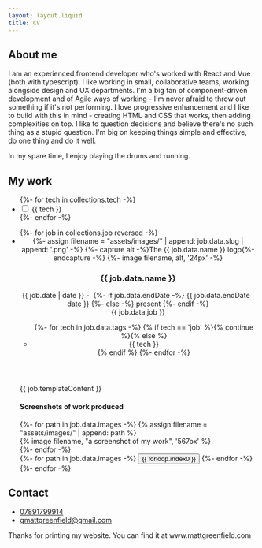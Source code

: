 ```yaml
---
layout: layout.liquid
title: CV
---
```


<section class="mb-10">
    <h2>About me</h2>
    <p>I am an experienced frontend developer who's worked with React and Vue (both with typescript).
    I like working in small, collaborative teams, working alongside design and UX departments.
    I'm a big fan of component-driven development and of Agile ways of working - I'm never afraid to throw out something if it's not performing.
    I love progressive enhancement and I like to build with this in mind - creating HTML and CSS that works, then adding complexities on top.
    I like to question decisions and believe there's no such thing as a stupid question. I'm big on keeping things simple and effective, do one thing and do it well.</p>
    <p>In my spare time, I enjoy playing the drums and running.</p>
</section/>

<!-- <section>
 TODO: Q&A
</section> -->

<section>
    <h2>My work</h2>
    <ul class="flex flex-wrap gap-2 mb-4 print:hidden">
    {%- for tech in collections.tech -%}
    <li>
        <label class="tag">
            <input type="checkbox" value="{{ tech }}" x-model="selectedTech" name="selectedTech" class="sr-only" />
            {{ tech }}
            </label>
    </li>
    {%- endfor -%}
    </ul>
<ul class="space-y-8 print:space-y-8">
{%- for job in collections.job reversed -%}
    <li class="card" id="{{ job.data.slug }}">
        <header class="mb-4">
            <div class="flex gap-2 items-center mb-2 flex-wrap">
                <div class="w-6 h-6">
                {%- assign filename = "assets/images/" | append: job.data.slug | append: '.png' -%}
                {%- capture alt -%}The {{ job.data.name }} logo{%- endcapture -%}
                {%- image filename, alt, '24px' -%}
                </div>
                <h3 class="mt-0 mb-0">{{ job.data.name }}</h3>
                <div class="text-gray-500 -mt-2 ml-auto text-sm">
                    {{ job.date | date }} -&nbsp;
                    {%- if job.data.endDate -%}
                        {{ job.data.endDate | date }}
                    {%- else -%}
                        present
                    {%- endif -%}
                </div>
            </div>
            <div class="text-base font-sans mb-4">{{ job.data.job }}</div>
            <ul class="flex flex-wrap gap-2 leading-none text-sm font-sans">{%- for tech in job.data.tags -%}
                {% if tech == 'job' %}{% continue %}{% else %}<li class="tag">{{ tech }}</li>{% endif %}
            {%- endfor -%}</ul>
        </header>
        <div class="mb-8 space-y-4">{{ job.templateContent }}</div>
        <section x-data="{ 
            selectedIndex: 0,
            positions: [],
            setSelected(i) {
                this.selectedIndex = i;
                console.log(this.positions[i]);
                $refs.carousel.scrollLeft = this.positions[i];
            },
            init() {
                const slides = Array.from($refs.carousel.querySelectorAll('div:not(.invisible)'));
                console.log(slides);
                this.positions = slides.map((e) => {
                    // const rect = e.getBoundingClientRect();
                    // return rect.left + (rect.width/2) - 10;
                    return e.offsetLeft - (e.offsetWidth / 2);
                });
            }
        }">
            <h4 class="sr-only">Screenshots of work produced</h4>
            <div class="carousel print:hidden" x-ref="carousel" x-on:scroll.debounce="console.log"> 
                <div class="snap-start w-4 invisible flex-shrink-0"></div>
                {%- for path in job.data.images -%}
                {% assign filename = "assets/images/" | append: path %}
                <div class="snap-start h-64 bg-gray-100 rounded overflow-hidden flex-shrink-0 shadow-inner">
                    {% image filename, "a screenshot of my work", '567px' %}
                </div>
                {%- endfor -%}
                <div class="snap-start w-96 invisible flex-shrink-0"></div>
            </div>
            <div class="space-x-2 flex justify-end">
                {%- for path in job.data.images -%}
                <button 
                    type="button" 
                    x-on:click="setSelected({{forloop.index0}})"
                    class="h-2 bg-current overflow-hidden"
                    x-bind:class="{
                        'w-2 text-gray-300': selectedIndex !== {{forloop.index0}},
                        'w-10 text-gray-700': selectedIndex === {{forloop.index0}},
                    }"
                >{{ forloop.index0 }}</button>
                {%- endfor -%}
            </div>
        </section>
    </li>
{%- endfor -%}
</ul>
</section>

<section class="hidden print:block">
    <h2>Contact</h2>
    <ul>
        <li><a href="tel:07891799914">07891799914</a></li>
        <li><a href="mailto:gmattgreenfield@gmail.com">gmattgreenfield@gmail.com</a></li>
    </ul>
    <p>Thanks for printing my website. You can find it at www.mattgreenfield.com</p>
</section>
